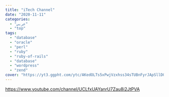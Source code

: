 ```yaml
---
title: "iTech Channel"
date: "2020-11-11"
categories:
  - "عربي"
  - "top"
tags:
  - "database"
  - "oracle"
  - "perl"
  - "ruby"
  - "ruby-of-rails"
  - "database"
  - "wordpress"
  - "zend"
cover: "https://yt3.ggpht.com/ytc/AKedOLTs5xPwjVzxhss34sTUBnFyrJApSllD0pa3oQaOhw=s88-c-k-c0x00ffffff-no-rj"
---
```


https://www.youtube.com/channel/UCLfxUAYanrU7Zau8i2JtPVA
